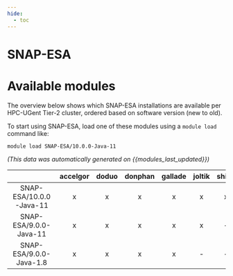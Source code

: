 ```yaml
---
hide:
  - toc
---
```


SNAP-ESA
========

# Available modules


The overview below shows which SNAP-ESA installations are available per HPC-UGent Tier-2 cluster, ordered based on software version (new to old).

To start using SNAP-ESA, load one of these modules using a `module load` command like:

```shell
module load SNAP-ESA/10.0.0-Java-11
```

*(This data was automatically generated on {{modules_last_updated}})*  

| |accelgor|doduo|donphan|gallade|joltik|shinx|skitty|
| :---: | :---: | :---: | :---: | :---: | :---: | :---: | :---: |
|SNAP-ESA/10.0.0-Java-11|x|x|x|x|x|x|x|
|SNAP-ESA/9.0.0-Java-11|x|x|x|x|x|-|-|
|SNAP-ESA/9.0.0-Java-1.8|x|x|x|x|-|-|-|
